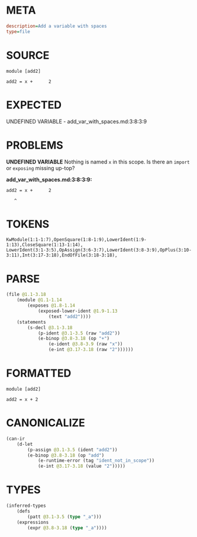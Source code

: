 # META
~~~ini
description=Add a variable with spaces
type=file
~~~
# SOURCE
~~~roc
module [add2]

add2 = x +      2
~~~
# EXPECTED
UNDEFINED VARIABLE - add_var_with_spaces.md:3:8:3:9
# PROBLEMS
**UNDEFINED VARIABLE**
Nothing is named `x` in this scope.
Is there an `import` or `exposing` missing up-top?

**add_var_with_spaces.md:3:8:3:9:**
```roc
add2 = x +      2
```
       ^


# TOKENS
~~~zig
KwModule(1:1-1:7),OpenSquare(1:8-1:9),LowerIdent(1:9-1:13),CloseSquare(1:13-1:14),
LowerIdent(3:1-3:5),OpAssign(3:6-3:7),LowerIdent(3:8-3:9),OpPlus(3:10-3:11),Int(3:17-3:18),EndOfFile(3:18-3:18),
~~~
# PARSE
~~~clojure
(file @1.1-3.18
	(module @1.1-1.14
		(exposes @1.8-1.14
			(exposed-lower-ident @1.9-1.13
				(text "add2"))))
	(statements
		(s-decl @3.1-3.18
			(p-ident @3.1-3.5 (raw "add2"))
			(e-binop @3.8-3.18 (op "+")
				(e-ident @3.8-3.9 (raw "x"))
				(e-int @3.17-3.18 (raw "2"))))))
~~~
# FORMATTED
~~~roc
module [add2]

add2 = x + 2
~~~
# CANONICALIZE
~~~clojure
(can-ir
	(d-let
		(p-assign @3.1-3.5 (ident "add2"))
		(e-binop @3.8-3.18 (op "add")
			(e-runtime-error (tag "ident_not_in_scope"))
			(e-int @3.17-3.18 (value "2")))))
~~~
# TYPES
~~~clojure
(inferred-types
	(defs
		(patt @3.1-3.5 (type "_a")))
	(expressions
		(expr @3.8-3.18 (type "_a"))))
~~~
